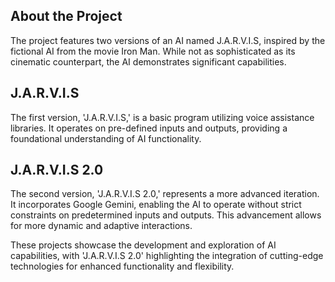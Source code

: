 ## About the Project



The project features two versions of an AI named J.A.R.V.I.S, inspired by the fictional AI from the movie Iron Man. While not as sophisticated as its cinematic counterpart, the AI demonstrates significant capabilities.

## J.A.R.V.I.S


The first version, 'J.A.R.V.I.S,' is a basic program utilizing voice assistance libraries. It operates on pre-defined inputs and outputs, providing a foundational understanding of AI functionality.

## J.A.R.V.I.S 2.0


The second version, 'J.A.R.V.I.S 2.0,' represents a more advanced iteration. It incorporates Google Gemini, enabling the AI to operate without strict constraints on predetermined inputs and outputs. This advancement allows for more dynamic and adaptive interactions.

These projects showcase the development and exploration of AI capabilities, with 'J.A.R.V.I.S 2.0' highlighting the integration of cutting-edge technologies for enhanced functionality and flexibility.
